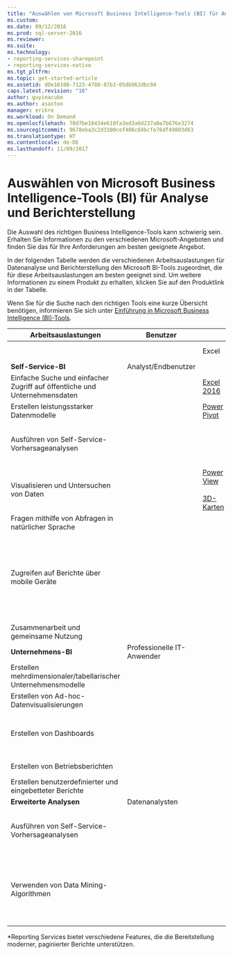 ```yaml
---
title: "Auswählen von Microsoft Business Intelligence-Tools (BI) für Analyse und Berichterstellung | Microsoft-Dokumentation"
ms.custom: 
ms.date: 09/12/2016
ms.prod: sql-server-2016
ms.reviewer: 
ms.suite: 
ms.technology:
- reporting-services-sharepoint
- reporting-services-native
ms.tgt_pltfrm: 
ms.topic: get-started-article
ms.assetid: d0e16108-7123-4788-87b3-05db962dbc94
caps.latest.revision: "16"
author: guyinacube
ms.author: asaxton
manager: erikre
ms.workload: On Demand
ms.openlocfilehash: 70d7be18434e610fa3ed3a6d237a0a7b676e3274
ms.sourcegitcommit: 9678eba3c2d3100cef408c69bcfe76df49803d63
ms.translationtype: HT
ms.contentlocale: de-DE
ms.lasthandoff: 11/09/2017
---
```

# <a name="choosing-microsoft-business-intelligence-bi-tools-for-analysis-and-reporting"></a>Auswählen von Microsoft Business Intelligence-Tools (BI) für Analyse und Berichterstellung
Die Auswahl des richtigen Business Intelligence-Tools kann schwierig sein. Erhalten Sie Informationen zu den verschiedenen Microsoft-Angeboten und finden Sie das für Ihre Anforderungen am besten geeignete Angebot.

In der folgenden Tabelle werden die verschiedenen Arbeitsauslastungen für Datenanalyse und Berichterstellung den Microsoft BI-Tools zugeordnet, die für diese Arbeitsauslastungen am besten geeignet sind. Um weitere Informationen zu einem Produkt zu erhalten, klicken Sie auf den Produktlink in der Tabelle.  
  
 Wenn Sie für die Suche nach den richtigen Tools eine kurze Übersicht benötigen, informieren Sie sich unter [Einführung in Microsoft Business Intelligence (BI)-Tools](http://msdn.microsoft.com/library/dn655131.aspx).  
  
|Arbeitsauslastungen|Benutzer|||BI-Tools|||  
|---------------|----------|-|-|--------------|-|-|  
|||Excel|**SharePoint**|**SharePoint Online**|**Power BI**|**SQL Server**|  
|**Self-Service-BI**|Analyst/Endbenutzer||||||  
|Einfache Suche und einfacher Zugriff auf öffentliche und Unternehmensdaten||[Excel 2016](https://support.office.com/article/What-s-new-in-Excel-2016-for-Windows-5fdb9208-ff33-45b6-9e08-1f5cdb3a6c73?ui=en-US&rs=en-US&ad=US)|||[Azure Data Catalog](https://azure.microsoft.com/services/data-catalog/)||  
|Erstellen leistungsstarker Datenmodelle||[Power Pivot](https://support.office.com/article/Power-Pivot-Overview-and-Learning-f9001958-7901-4caa-ad80-028a6d2432ed?ui=en-US&rs=en-US&ad=US)|||[Power BI Desktop](https://powerbi.microsoft.com/documentation/powerbi-desktop-get-the-desktop/)||  
|Ausführen von Self-Service-Vorhersageanalysen||||||[Data Mining-Add-Ins für Excel](http://msdn.microsoft.com/library/dn282385.aspx) (Excel 2016 wird unterstützt)|  
|Visualisieren und Untersuchen von Daten||[Power View](https://support.office.com/article/Power-View-Explore-visualize-and-present-your-data-98268d31-97e2-42aa-a52b-a68cf460472e)<br /><br /> [3D-Karten](https://support.office.com/article/Visualize-your-data-in-3D-Maps-ce6b1d5c-4602-4dae-b487-91ec0268e75d)|||[Power BI Desktop](https://powerbi.microsoft.com/documentation/powerbi-desktop-get-the-desktop/)||  
|Fragen mithilfe von Abfragen in natürlicher Sprache|||||[Q & A](https://powerbi.microsoft.com/documentation/powerbi-service-q-and-a/)||  
|Zugreifen auf Berichte über mobile Geräte||||[HTML 5 (unterstützt die Anzeige von Dateien unter 10 MB)](create-deploy-and-manage-mobile-and-paginated-reports.md)<br/>(mithilfe der Power BI-Apps für mobile Geräte)|  
|Zusammenarbeit und gemeinsame Nutzung|||[SharePoint-Websites](http://go.microsoft.com/fwlink/?LinkId=391849)|[SharePoint-Teamwebsites](http://go.microsoft.com/fwlink/?LinkId=391850)|||  
|**Unternehmens-BI**|Professionelle IT-Anwender||||||  
|Erstellen mehrdimensionaler/tabellarischer Unternehmensmodelle||||||[Analysis Services](../analysis-services/analysis-services.md)|  
|Erstellen von Ad-hoc-Datenvisualisierungen|||[Power View für SharePoint](http://go.microsoft.com/fwlink/?LinkId=391858)||||  
|Erstellen von Dashboards|||[SharePoint-Dashboards](http://go.microsoft.com/fwlink/?LinkId=391859)<br /><br /> [PerformancePoint-Dienste](http://technet.microsoft.com/library/ee424392.aspx)||[Dashboards in Power BI](https://powerbi.microsoft.com/documentation/powerbi-service-dashboards/)||  
|Erstellen von Betriebsberichten||||||*[Reporting Services](create-deploy-and-manage-mobile-and-paginated-reports.md)|  
|Erstellen benutzerdefinierter und eingebetteter Berichte|||||[Power BI Embedded](create-deploy-and-manage-mobile-and-paginated-reports.md)|  
|**Erweiterte Analysen**|Datenanalysten||||||  
|Ausführen von Self-Service-Vorhersageanalysen||||||[Data Mining-Add-Ins für Excel](http://msdn.microsoft.com/library/dn282385.aspx) (Excel 2016 wird unterstützt)|  
|Verwenden von Data Mining-Algorithmen||||||[Data Mining in Analysis Services (Data Mining in Analysediensten)](../analysis-services/data-mining/data-mining-ssas.md)<br/><br/>[SQL Server R Services](https://msdn.microsoft.com/library/mt604845.aspx)|  
  
 *Reporting Services bietet verschiedene Features, die die Bereitstellung moderner, paginierter Berichte unterstützen.  
  
  
